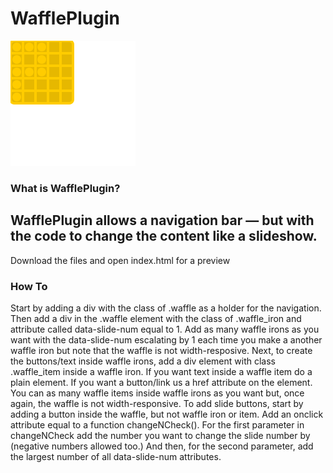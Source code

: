 # WafflePlugin 
![alt text](https://github.com/TendelTWeb/WafflePlugin/blob/master/logo.png "logo")
### What is WafflePlugin?
WafflePlugin allows a navigation bar — but with the code to change the content like a slideshow. 
---
Download the files and open index.html for a preview
### How To
Start by adding a div with the class of .waffle as a holder for the navigation. Then add a div in the .waffle element with the class of .waffle_iron and attribute called data-slide-num equal to 1. Add as many waffle irons as you want with the data-slide-num escalating by 1 each time you make a another waffle iron but note that the waffle is not width-resposive. 
Next, to create the buttons/text inside waffle irons, add a div element with class .waffle_item inside a waffle iron. If you want text inside a waffle item do a plain <a> element. If you want a button/link us a href attribute on the <a> element. You can as many waffle items inside waffle irons as you want but, once again, the waffle is not width-responsive. 
To add slide buttons, start by adding a button inside the waffle, but not waffle iron or item. Add an onclick attribute equal to a function changeNCheck(). For the first parameter in changeNCheck add the number you want to change the slide number by (negative numbers allowed too.) And then, for the second parameter, add the largest number of all data-slide-num attributes.
